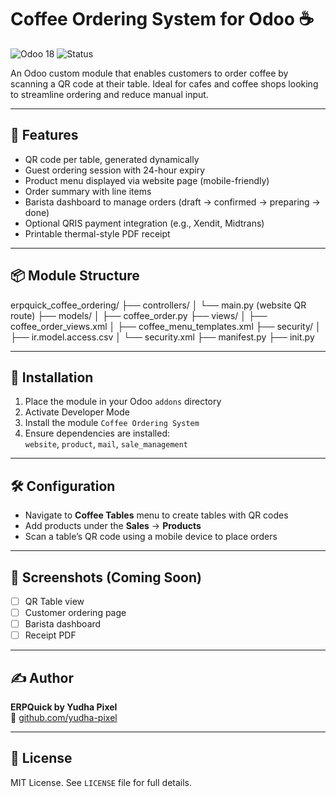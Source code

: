# Coffee Ordering System for Odoo ☕️
![Odoo 18](https://img.shields.io/badge/Odoo-18.0-blue)
![Status](https://img.shields.io/badge/status-in%20development-yellow)


An Odoo custom module that enables customers to order coffee by scanning a QR code at their table. Ideal for cafes and coffee shops looking to streamline ordering and reduce manual input.

---

## 🔧 Features

- QR code per table, generated dynamically
- Guest ordering session with 24-hour expiry
- Product menu displayed via website page (mobile-friendly)
- Order summary with line items
- Barista dashboard to manage orders (draft → confirmed → preparing → done)
- Optional QRIS payment integration (e.g., Xendit, Midtrans)
- Printable thermal-style PDF receipt

---

## 📦 Module Structure

erpquick_coffee_ordering/
├── controllers/
│ └── main.py (website QR route)
├── models/
│ ├── coffee_order.py
├── views/
│ ├── coffee_order_views.xml
│ ├── coffee_menu_templates.xml
├── security/
│ ├── ir.model.access.csv
│ └── security.xml
├── manifest.py
├── init.py

---

## 🚀 Installation

1. Place the module in your Odoo `addons` directory
2. Activate Developer Mode
3. Install the module `Coffee Ordering System`
4. Ensure dependencies are installed:  
   `website`, `product`, `mail`, `sale_management`

---

## 🛠️ Configuration

- Navigate to **Coffee Tables** menu to create tables with QR codes
- Add products under the **Sales** → **Products**
- Scan a table’s QR code using a mobile device to place orders

---

## 📸 Screenshots (Coming Soon)
- [ ] QR Table view
- [ ] Customer ordering page
- [ ] Barista dashboard
- [ ] Receipt PDF

---

## ✍️ Author

**ERPQuick by Yudha Pixel**  
🔗 [github.com/yudha-pixel](https://github.com/yudha-pixel)

---

## 📄 License

MIT License. See `LICENSE` file for full details.
